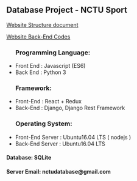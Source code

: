 <h2> Database Project - NCTU Sport </h2>
  
[Website Structure document](https://docs.google.com/document/d/1-tGf4mAURJtIuZBrIPhpAbiM3jcnGlBLYOe_mkVOKXU/edit?usp=sharing)

[Website Back-End Codes](https://github.com/ggh93234999/database_project_v2)    
  
  <div>
    <ul>
<h3>Programming Language:</h3>
      <li>Front End : Javascript (ES6)</li>
      <li>Back End : Python 3</li>
    </ul>
  </div>
  <div>
    <ul>
      <h3>Framework:</h3>
      <li>Front-End : React + Redux</li>
      <li>Back-End : Django, Django Rest Framework</li>
    </ul>
  </div>
  <div>
    <ul>
      <h3>Operating System:</h3>
      <li>Front-End Server : Ubuntu16.04 LTS ( nodejs )</li>
      <li>Back-End Server : Ubuntu16.04 LTS</li>
    </ul>
  </div>
  <div>
    <h4>Database: SQLite</h4>
  </div>
  <div>
    <h4>Server Email: nctudatabase@gmail.com</h4>
  </div>
